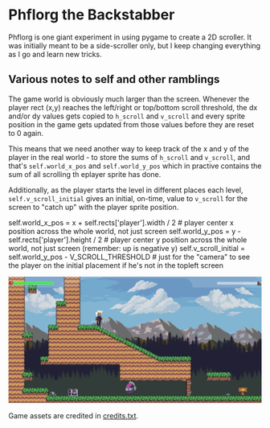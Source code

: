 # Phflorg the Backstabber

Phflorg is one giant experiment in using pygame to create a 2D scroller. It was initially meant to be a side-scroller only, but I keep changing everything as I go and learn new tricks. 

## Various notes to self and other ramblings
The game world is obviously much larger than the screen. Whenever the player rect (x,y) reaches the left/right or top/bottom scroll threshold, the dx and/or dy values gets copied to `h_scroll` and `v_scroll` and every sprite position in the game gets updated from those values before they are reset to 0 again. 

This means that we need another way to keep track of the x and y of the player in the real world - to store the sums of `h_scroll` and `v_scroll`, and that's `self.world_x_pos` and `self.world_y_pos` which in practive contains the sum of all scrolling th eplayer sprite has done.

Additionally, as the player starts the level in different places each level, `self.v_scroll_initial` gives an initial, on-time, value to `v_scroll` for the screen to "catch up" with the player sprite position. 


self.world_x_pos = x + self.rects['player'].width / 2 # player center x position across the whole world, not just screen
        self.world_y_pos = y - self.rects['player'].height / 2 # player center y position across the whole world, not just screen (remember: up is negative y)
        self.v_scroll_initial = self.world_y_pos - V_SCROLL_THRESHOLD # just for the "camera" to see the player on the initial placement if he's not in the topleft screen


![Screenshot](assets/misc/screenshot.png?raw=true "Screenshot 1")

Game assets are credited in [credits.txt](credits.txt).




